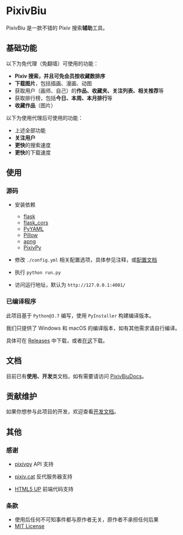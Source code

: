 # PixivBiu

PixivBiu 是一款不错的 Pixiv 搜索**辅助**工具。



## 基础功能

以下为免代理（免翻墙）可使用的功能：

* **Pixiv 搜索，并且可免会员按收藏数排序**
* **下载图片**，包括插画、漫画、动图
* 获取用户（画师、自己）的**作品、收藏夹、关注列表、相关推荐**等
* 获取排行榜，包括**今日、本周、本月排行**等
* **收藏作品**（图片）

以下为使用代理后可使用的功能：

* 上述全部功能
* **关注用户**
* **更快**的搜索速度
* **更快**的下载速度



## 使用

### 源码

* 安装依赖
  + [flask](https://github.com/pallets/flask)
  + [flask_cors](https://github.com/corydolphin/flask-cors)
  + [PyYAML](https://github.com/yaml/pyyaml)
  + [Pillow](https://github.com/python-pillow/Pillow)
  + [apng](https://github.com/eight04/pyAPNG)
  + [PixivPy](https://github.com/upbit/pixivpy)
* 修改 `./config.yml` 相关配置选项，具体参见注释，或[配置文档](https://biu.tls.moe/#/usage/quickstart?id=配置)

* 执行 `python run.py` 
* 访问运行地址，默认为 `http://127.0.0.1:4001/` 

### 已编译程序

此项目基于 `Python@3.7` 编写，使用 `PyInstaller` 构建编译版本。

我们只提供了 Windows 和 macOS 的编译版本，如有其他需求请自行编译。

具体可在 [Releases](https://github.com/txperl/PixivBiu/releases) 中下载，或者[在这](https://biu.tls.moe/#/lib/dl)下载。



## 文档

目前已有**使用、开发**类文档，如有需要请访问 [PixivBiuDocs](https://biu.tls.moe/)。



## 贡献维护

如果你想参与此项目的开发，欢迎查看[开发文档](https://biu.tls.moe/#/develop/quickin)。



## 其他

### 感谢

* [pixivpy](https://github.com/upbit/pixivpy) API 支持

* [pixiv.cat](https://pixiv.cat/) 反代服务器支持

* [HTML5 UP](https://html5up.net/) 前端代码支持

### 条款

* 使用后任何不可知事件都与原作者无关，原作者不承担任何后果
* [MIT License](https://choosealicense.com/licenses/mit/)

